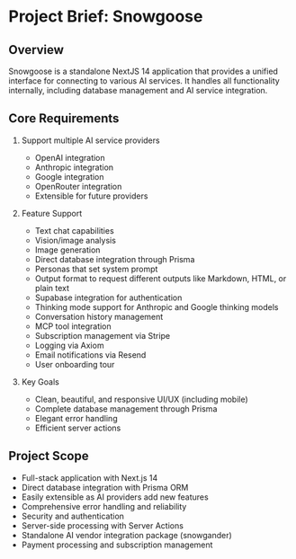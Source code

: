 # Project Brief: Snowgoose

## Overview

Snowgoose is a standalone NextJS 14 application that provides a unified interface for connecting to various AI services. It handles all functionality internally, including database management and AI service integration.

## Core Requirements

1. Support multiple AI service providers

   - OpenAI integration
   - Anthropic integration
   - Google integration
   - OpenRouter integration
   - Extensible for future providers

2. Feature Support

   - Text chat capabilities
   - Vision/image analysis
   - Image generation
   - Direct database integration through Prisma
   - Personas that set system prompt
   - Output format to request different outputs like Markdown, HTML, or plain text
   - Supabase integration for authentication
   - Thinking mode support for Anthropic and Google thinking models
   - Conversation history management
   - MCP tool integration
   - Subscription management via Stripe
   - Logging via Axiom
   - Email notifications via Resend
   - User onboarding tour

3. Key Goals
   - Clean, beautiful, and responsive UI/UX (including mobile)
   - Complete database management through Prisma
   - Elegant error handling
   - Efficient server actions

## Project Scope

- Full-stack application with Next.js 14
- Direct database integration with Prisma ORM
- Easily extensible as AI providers add new features
- Comprehensive error handling and reliability
- Security and authentication
- Server-side processing with Server Actions
- Standalone AI vendor integration package (snowgander)
- Payment processing and subscription management
